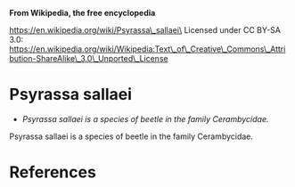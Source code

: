 **From Wikipedia, the free encyclopedia**

https://en.wikipedia.org/wiki/Psyrassa\_sallaei\
Licensed under CC BY-SA 3.0:\
https://en.wikipedia.org/wiki/Wikipedia:Text\_of\_Creative\_Commons\_Attribution-ShareAlike\_3.0\_Unported\_License

Psyrassa sallaei
================

-   *Psyrassa sallaei is a species of beetle in the family
    Cerambycidae.*

Psyrassa sallaei is a species of beetle in the family Cerambycidae.

References
==========
